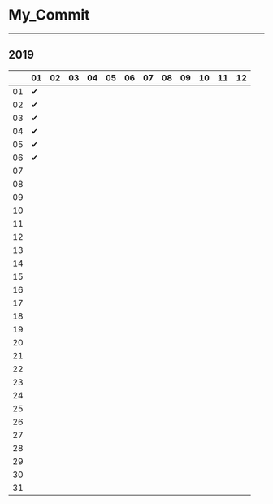 # My_Commit

---

## 2019

|  |01|02|03|04|05|06|07|08|09|10|11|12|
|----|----|----|----|----|----|----|----|----|----|----|----|----|
|01|✔ |  |  |  |  |  |  |  |  |  |  |  |
|02|✔ |  |  |  |  |  |  |  |  |  |  |  |
|03|✔ |  |  |  |  |  |  |  |  |  |  |  |
|04|✔ |  |  |  |  |  |  |  |  |  |  |  |
|05|✔ |  |  |  |  |  |  |  |  |  |  |  |
|06|✔  |  |  |  |  |  |  |  |  |  |  |  |
|07|  |  |  |  |  |  |  |  |  |  |  |  |
|08|  |  |  |  |  |  |  |  |  |  |  |  |
|09|  |  |  |  |  |  |  |  |  |  |  |  |
|10|  |  |  |  |  |  |  |  |  |  |  |  |
|11|  |  |  |  |  |  |  |  |  |  |  |  |
|12|  |  |  |  |  |  |  |  |  |  |  |  |
|13|  |  |  |  |  |  |  |  |  |  |  |  |
|14|  |  |  |  |  |  |  |  |  |  |  |  |
|15|  |  |  |  |  |  |  |  |  |  |  |  |
|16|  |  |  |  |  |  |  |  |  |  |  |  |
|17|  |  |  |  |  |  |  |  |  |  |  |  |
|18|  |  |  |  |  |  |  |  |  |  |  |  |
|19|  |  |  |  |  |  |  |  |  |  |  |  |
|20|  |  |  |  |  |  |  |  |  |  |  |  |
|21|  |  |  |  |  |  |  |  |  |  |  |  |
|22|  |  |  |  |  |  |  |  |  |  |  |  |
|23|  |  |  |  |  |  |  |  |  |  |  |  |
|24|  |  |  |  |  |  |  |  |  |  |  |  |
|25|  |  |  |  |  |  |  |  |  |  |  |  |
|26|  |  |  |  |  |  |  |  |  |  |  |  |
|27|  |  |  |  |  |  |  |  |  |  |  |  |
|28|  |  |  |  |  |  |  |  |  |  |  |  |
|29|  |  |  |  |  |  |  |  |  |  |  |  |
|30|  |  |  |  |  |  |  |  |  |  |  |  |
|31|  |  |  |  |  |  |  |  |  |  |  |  |
